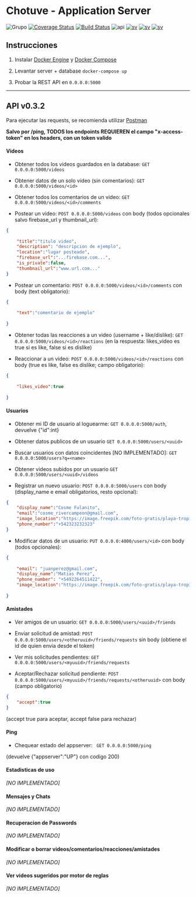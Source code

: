 # Chotuve - Application Server
![Grupo](https://img.shields.io/badge/grupo-11-blue)
[![Coverage Status](https://coveralls.io/repos/github/Franco-Giordano/chotuve-appserver/badge.svg?branch=development&t=hXdO0j)](https://coveralls.io/github/Franco-Giordano/chotuve-appserver?branch=development)
[![Build Status](https://travis-ci.com/Franco-Giordano/chotuve-appserver.svg?token=7zpnJJggDS7tTpxSzkvp&branch=development)](https://travis-ci.com/Franco-Giordano/chotuve-appserver)
![api](https://img.shields.io/badge/api-v0.3.2-blueviolet)
[![sv](https://img.shields.io/badge/view-media%20sv-important)](https://github.com/sebalogue/chotuve-mediaserver)
[![sv](https://img.shields.io/badge/view-auth%20sv-important)](https://github.com/santiagomariani/chotube-auth-server)
[![sv](https://img.shields.io/badge/view-android-important)](https://github.com/javier2409/Chotuve-Android)


## Instrucciones

1. Instalar [Docker Engine](https://docs.docker.com/engine/install/) y [Docker Compose](https://docs.docker.com/compose/install/)

2. Levantar server + database
```docker-compose up```

4. Probar la REST API en `0.0.0.0:5000`



---------------------------------------------


## API v0.3.2

Para ejecutar las requests, se recomienda utilizar [Postman](https://www.postman.com/downloads/)

**Salvo por /ping, TODOS los endpoints REQUIEREN el campo "x-access-token" en los headers, con un token valido**

#### Videos

- Obtener todos los videos guardados en la database:
`GET 0.0.0.0:5000/videos`

- Obtener datos de un solo video (sin comentarios):
`GET 0.0.0.0:5000/videos/<id>`

- Obtener todos los comentarios de un video:
`GET 0.0.0.0:5000/videos/<id>/comments`

- Postear un video:
`POST 0.0.0.0:5000/videos` con body (todos opcionales salvo firebase_url y thumbnail_url):
```json
{
	
	"title":"titulo video",
	"description": "descripcion de ejemplo",
	"location":"lugar posteado",
	"firebase_url":"...firebase.com...",
	"is_private":false,
	"thumbnail_url":"www.url.com..."
}
```

- Postear un comentario:
`POST 0.0.0.0:5000/videos/<id>/comments` con body (text obligatorio):
```json
{
	
	"text":"comentario de ejemplo"
	
}
```

- Obtener todas las reacciones a un video (username + like/dislike):
`GET 0.0.0.0:5000/videos/<id>/reactions` (en la respuesta: likes_video es true si es like, false si es dislike)


- Reaccionar a un video:
`POST 0.0.0.0:5000/videos/<id>/reactions` con body (true es like, false es dislike; campo obligatorio):
```json
{
	
	"likes_video":true
	
}
```

#### Usuarios

- Obtener mi ID de usuario al loguearme:
```GET 0.0.0.0:5000/auth```, devuelve {"id":int}

- Obtener datos publicos de un usuario
```GET 0.0.0.0:5000/users/<uuid>```

- Buscar usuarios con datos coincidentes [NO IMPLEMENTADO]:
```GET 0.0.0.0:5000/users?q=<name>```

- Obtener videos subidos por un usuario
```GET 0.0.0.0:5000/users/<uuid>/videos```

- Registrar un nuevo usuario:
```POST 0.0.0.0:5000/users```
con body (display_name e email obligatorios, resto opcional):
```json
{
	"display_name":"Cosme Fulanito",
	"email":"cosme_rivercampeon@gmail.com",
	"image_location":"https://image.freepik.com/foto-gratis/playa-tropical_74190-188.jpg",
	"phone_number":"+542323232323"
}
```

- Modificar datos de un usuario:
`PUT 0.0.0.0:4000/users/<id>` con body (todos opcionales):
```json
{
	
	"email": "juanperez@gmail.com",
	"display_name":"Matias Perez",
	"phone_number": "+5492264511422",
	"image_location":"https://image.freepik.com/foto-gratis/playa-tropical_74190-188.jpg"
	
}
```
#### Amistades

- Ver amigos de un usuario:
```GET 0.0.0.0:5000/users/<uuid>/friends```

- Enviar solicitud de amistad:
```POST 0.0.0.0:5000/users/<otheruuid>/friends/requests``` sin body (obtiene el id de quien envia desde el token)


- Ver mis solicitudes pendientes:
```GET 0.0.0.0:5000/users/<myuuid>/friends/requests```


- Aceptar/Rechazar solicitud pendiente:
```POST 0.0.0.0:5000/users/<myuuid>/friends/requests/<otheruuid>``` con body (campo obligatorio)
```json
{
	"accept":true
}
```
(accept true para aceptar, accept false para rechazar)

#### Ping

- Chequear estado del appserver:
``` GET 0.0.0.0:5000/ping```

(devuelve {"appserver":"UP"} con codigo 200)

#### Estadisticas de uso

_[NO IMPLEMENTADO]_

#### Mensajes y Chats

_[NO IMPLEMENTADO]_

#### Recuperacion de Passwords

_[NO IMPLEMENTADO]_

#### Modificar o borrar videos/comentarios/reacciones/amistades

_[NO IMPLEMENTADO]_

#### Ver videos sugeridos por motor de reglas

_[NO IMPLEMENTADO]_
